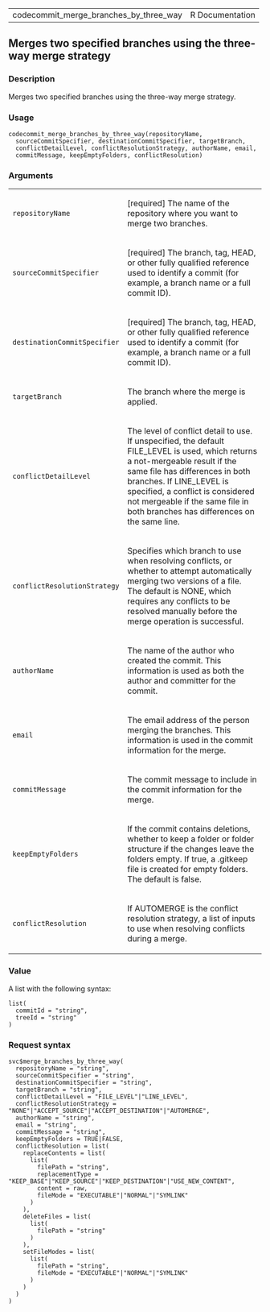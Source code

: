 <table style="width: 100%;">
<tbody>
<tr class="odd">
<td>codecommit_merge_branches_by_three_way</td>
<td style="text-align: right;">R Documentation</td>
</tr>
</tbody>
</table>

## Merges two specified branches using the three-way merge strategy

### Description

Merges two specified branches using the three-way merge strategy.

### Usage

    codecommit_merge_branches_by_three_way(repositoryName,
      sourceCommitSpecifier, destinationCommitSpecifier, targetBranch,
      conflictDetailLevel, conflictResolutionStrategy, authorName, email,
      commitMessage, keepEmptyFolders, conflictResolution)

### Arguments

<table>
<colgroup>
<col style="width: 35%" />
<col style="width: 65%" />
</colgroup>
<tbody>
<tr class="odd">
<td><code
id="codecommit_merge_branches_by_three_way_:_repositoryName">repositoryName</code></td>
<td><p>[required] The name of the repository where you want to merge two
branches.</p></td>
</tr>
<tr class="even">
<td><code
id="codecommit_merge_branches_by_three_way_:_sourceCommitSpecifier">sourceCommitSpecifier</code></td>
<td><p>[required] The branch, tag, HEAD, or other fully qualified
reference used to identify a commit (for example, a branch name or a
full commit ID).</p></td>
</tr>
<tr class="odd">
<td><code
id="codecommit_merge_branches_by_three_way_:_destinationCommitSpecifier">destinationCommitSpecifier</code></td>
<td><p>[required] The branch, tag, HEAD, or other fully qualified
reference used to identify a commit (for example, a branch name or a
full commit ID).</p></td>
</tr>
<tr class="even">
<td><code
id="codecommit_merge_branches_by_three_way_:_targetBranch">targetBranch</code></td>
<td><p>The branch where the merge is applied.</p></td>
</tr>
<tr class="odd">
<td><code
id="codecommit_merge_branches_by_three_way_:_conflictDetailLevel">conflictDetailLevel</code></td>
<td><p>The level of conflict detail to use. If unspecified, the default
FILE_LEVEL is used, which returns a not-mergeable result if the same
file has differences in both branches. If LINE_LEVEL is specified, a
conflict is considered not mergeable if the same file in both branches
has differences on the same line.</p></td>
</tr>
<tr class="even">
<td><code
id="codecommit_merge_branches_by_three_way_:_conflictResolutionStrategy">conflictResolutionStrategy</code></td>
<td><p>Specifies which branch to use when resolving conflicts, or
whether to attempt automatically merging two versions of a file. The
default is NONE, which requires any conflicts to be resolved manually
before the merge operation is successful.</p></td>
</tr>
<tr class="odd">
<td><code
id="codecommit_merge_branches_by_three_way_:_authorName">authorName</code></td>
<td><p>The name of the author who created the commit. This information
is used as both the author and committer for the commit.</p></td>
</tr>
<tr class="even">
<td><code
id="codecommit_merge_branches_by_three_way_:_email">email</code></td>
<td><p>The email address of the person merging the branches. This
information is used in the commit information for the merge.</p></td>
</tr>
<tr class="odd">
<td><code
id="codecommit_merge_branches_by_three_way_:_commitMessage">commitMessage</code></td>
<td><p>The commit message to include in the commit information for the
merge.</p></td>
</tr>
<tr class="even">
<td><code
id="codecommit_merge_branches_by_three_way_:_keepEmptyFolders">keepEmptyFolders</code></td>
<td><p>If the commit contains deletions, whether to keep a folder or
folder structure if the changes leave the folders empty. If true, a
.gitkeep file is created for empty folders. The default is
false.</p></td>
</tr>
<tr class="odd">
<td><code
id="codecommit_merge_branches_by_three_way_:_conflictResolution">conflictResolution</code></td>
<td><p>If AUTOMERGE is the conflict resolution strategy, a list of
inputs to use when resolving conflicts during a merge.</p></td>
</tr>
</tbody>
</table>

### Value

A list with the following syntax:

    list(
      commitId = "string",
      treeId = "string"
    )

### Request syntax

    svc$merge_branches_by_three_way(
      repositoryName = "string",
      sourceCommitSpecifier = "string",
      destinationCommitSpecifier = "string",
      targetBranch = "string",
      conflictDetailLevel = "FILE_LEVEL"|"LINE_LEVEL",
      conflictResolutionStrategy = "NONE"|"ACCEPT_SOURCE"|"ACCEPT_DESTINATION"|"AUTOMERGE",
      authorName = "string",
      email = "string",
      commitMessage = "string",
      keepEmptyFolders = TRUE|FALSE,
      conflictResolution = list(
        replaceContents = list(
          list(
            filePath = "string",
            replacementType = "KEEP_BASE"|"KEEP_SOURCE"|"KEEP_DESTINATION"|"USE_NEW_CONTENT",
            content = raw,
            fileMode = "EXECUTABLE"|"NORMAL"|"SYMLINK"
          )
        ),
        deleteFiles = list(
          list(
            filePath = "string"
          )
        ),
        setFileModes = list(
          list(
            filePath = "string",
            fileMode = "EXECUTABLE"|"NORMAL"|"SYMLINK"
          )
        )
      )
    )
